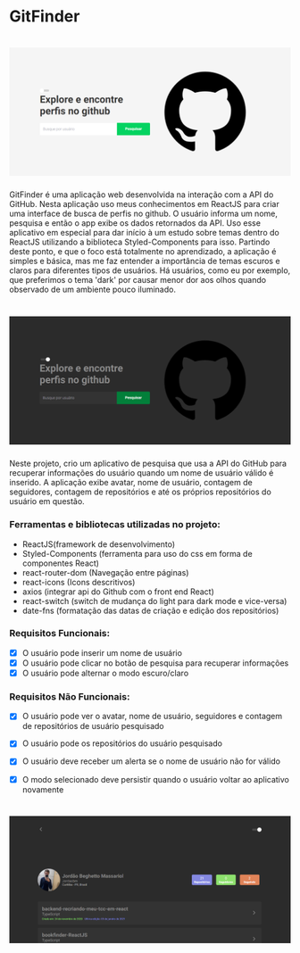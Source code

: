 # GitFinder

<h1 align="center">
  <img alt="icone" title="GitFinder" src="https://github.com/Jordaobm/gitfinder/blob/main/src/assets/1.PNG" />
</h1>

GitFinder é uma aplicação web desenvolvida na interação com a API do GitHub. Nesta aplicação uso meus conhecimentos em ReactJS para criar uma interface de busca de perfis no github. O usuário informa um nome, pesquisa e então o app exibe os dados retornados da API. Uso esse aplicativo em especial para dar início à um estudo sobre temas dentro do ReactJS utilizando a biblioteca Styled-Components para isso. Partindo deste ponto, e que o foco está totalmente no aprendizado, a aplicação é simples e básica, mas me faz entender a importância de temas escuros e claros para diferentes tipos de usuários. Há usuários, como eu por exemplo, que preferimos o tema 'dark' por causar menor dor aos olhos quando observado de um ambiente pouco iluminado. 

<h1 align="center">
  <img alt="icone" title="GitFinder" src="https://github.com/Jordaobm/gitfinder/blob/main/src/assets/2.PNG" />
</h1>

Neste projeto, crio um aplicativo de pesquisa que usa a API do GitHub para recuperar informações do usuário quando um nome de usuário válido é inserido. A aplicação exibe avatar, nome de usuário, contagem de seguidores, contagem de repositórios e até os próprios repositórios do usuário em questão.

### Ferramentas e bibliotecas utilizadas no projeto:

- ReactJS(framework de desenvolvimento)
- Styled-Components (ferramenta para uso do css em forma de componentes React)
- react-router-dom (Navegação entre páginas)
- react-icons (Icons descritivos)
- axios (integrar api do Github com o front end React)
- react-switch (switch de mudança do light para dark mode e vice-versa)
- date-fns (formatação das datas de criação e edição dos repositórios)

### Requisitos Funcionais:

- [x]  O usuário pode inserir um nome de usuário
- [x]  O usuário pode clicar no botão de pesquisa para recuperar informações
- [x]  O usuário pode alternar o modo escuro/claro

### Requisitos Não Funcionais:

- [x]  O usuário pode ver o avatar, nome de usuário, seguidores e contagem de repositórios de usuário pesquisado
- [x]  O usuário pode os repositórios do usuário pesquisado
- [x]  O usuário deve receber um alerta se o nome de usuário não for válido
- [x]  O modo selecionado deve persistir quando o usuário voltar ao aplicativo novamente


<h1 align="center">
  <img alt="icone" title="GitFinder" src="https://github.com/Jordaobm/gitfinder/blob/main/src/assets/3.PNG" />
</h1>

